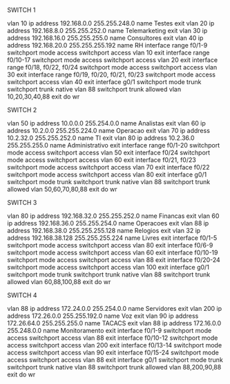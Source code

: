 SWITCH 1

vlan 10
ip address 192.168.0.0 255.255.248.0
name Testes
exit
vlan 20
ip address 192.168.8.0 255.255.252.0
name Telemarketing
exit
vlan 30
ip address 192.168.16.0 255.255.255.0
name Consultores
exit
vlan 40
ip address 192.168.20.0 255.255.255.192
name RH
interface range f0/1-9
switchport mode access
switchport access vlan 10
exit
interface range f0/10-17
switchport mode access
switchport access vlan 20
exit
interface range f0/18, f0/22, f0/24
switchport mode access
switchport access vlan 30
exit
interface range f0/19, f0/20, f0/21, f0/23
switchport mode access
switchport access vlan 40
exit
interface g0/1
switchport mode trunk
switchport trunk native vlan 88
switchport trunk allowed vlan 10,20,30,40,88
exit
do wr




SWITCH 2


vlan 50
ip address 10.0.0.0 255.254.0.0
name Analistas
exit
vlan 60
ip address 10.2.0.0 255.255.224.0
name Operacao
exit
vlan 70
ip address 10.2.32.0 255.255.252.0
name TI
exit
vlan 80
ip address 10.2.36.0 255.255.255.0
name Administrativo
exit
interface range f0/1-20
switchport mode access
switchport access vlan 50
exit
interface f0/24
switchport mode access
switchport access vlan 60
exit
interface f0/21, f0/23
switchport mode access
switchport access vlan 70
exit
interface f0/22
switchport mode access
switchport access vlan 80
exit
interface g0/1
switchport mode trunk
switchport trunk native vlan 88
switchport trunk allowed vlan 50,60,70,80,88
exit
do wr


SWITCH 3

vlan 80
ip address 192.168.32.0 255.255.252.0
name Financas
exit
vlan 60
ip address 192.168.36.0 255.255.254.0
name Operacoes
exit
vlan 88
ip address 192.168.38.0 255.255.255.128
name Relogios
exit
vlan 32
ip address 192.168.38.128 255.255.255.224
name Livres
exit
interface f0/1-5
switchport mode access
switchport access vlan 80
exit
interface f0/6-9
switchport mode access
switchport access vlan 60
exit
interface f0/10-19
switchport mode access
switchport access vlan 88
exit
interface f0/20-24
switchport mode access
switchport access vlan 100
exit
interface g0/1
switchport mode trunk
switchport trunk native vlan 88
switchport trunk allowed vlan 60,88,100,88
exit
do wr


SWITCH 4


vlan 88
ip address 172.24.0.0 255.254.0.0
name Servidores
exit
vlan 200
ip address 172.26.0.0 255.255.192.0
name Voz
exit
vlan 90
ip address 172.26.64.0 255.255.255.0
name TACACS
exit
vlan 88
ip address 172.16.0.0 255.248.0.0
name Monitoramento
exit
interface f0/1-9
switchport mode access
switchport access vlan 88
exit
interface f0/10-12
switchport mode access
switchport access vlan 200
exit
interface f0/13-14
switchport mode access
switchport access vlan 90
exit
interface f0/15-24
switchport mode access
switchport access vlan 88
exit
interface g0/1
switchport mode trunk
switchport trunk native vlan 88
switchport trunk allowed vlan 88,200,90,88
exit
do wr

